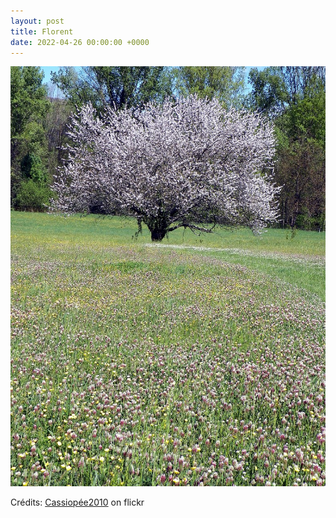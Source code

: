 ```yaml
---
layout: post
title: Florent
date: 2022-04-26 00:00:00 +0000
---
```


![Florent](/images/2022-04-26.jpg)

Crédits: [Cassiopée2010](https://www.flickr.com/people/cmoi30/) on flickr
